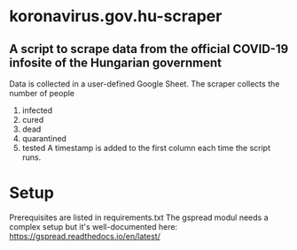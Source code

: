 # koronavirus.gov.hu-scraper
## A script to scrape data from the official COVID-19 infosite of the Hungarian government
Data is collected in a user-defined Google Sheet. 
The scraper collects the number of people 
1. infected
2. cured
3. dead
4. quarantined
5. tested
A timestamp is added to the first column each time the script runs. 

# Setup
Prerequisites are listed in requirements.txt
The gspread modul needs a complex setup but it's well-documented here: https://gspread.readthedocs.io/en/latest/
